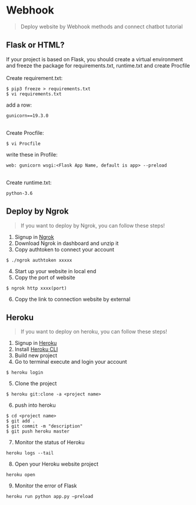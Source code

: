 # Webhook
> Deploy website by Webhook methods and connect chatbot tutorial

## Flask or HTML?
If your project is based on Flask, you should create a virtual environment and freeze the package for requirements.txt, runtime.txt and create Procfile<br><br>
Create requirement.txt:<br>
```
$ pip3 freeze > requirements.txt
$ vi requirements.txt
```
add a row:
```
gunicorn==19.3.0
```
<br>Create Procfile:<br>
```
$ vi Procfile
```
write these in Profile:<br>
```
web: gunicorn wsgi:<Flask App Name, default is app> --preload
```
<br>Create runtime.txt:<br>
```
python-3.6
```

## Deploy by Ngrok
>If you want to deploy by Ngrok, you can follow these steps!

1. Signup in [Ngrok](https://dashboard.ngrok.com/user/signup)<br>
2. Download Ngrok in dashboard and unzip it<br>
3. Copy authtoken to connect your account<br>
```
$ ./ngrok authtoken xxxxx
```
4. Start up your website in local end<br>
5. Copy the port of website<br>

```
$ ngrok http xxxx(port)
```
6. Copy the link to connection website by external<br>

## Heroku
>If you want to deploy on heroku, you can follow these steps!

1. Signup in [Heroku](https://dashboard.heroku.com)<br>
2. Install [Heroku CLI](https://devcenter.heroku.com/articles/heroku-cli)<br>
3. Build new project<br>
4. Go to terminal execute and login your account<br>
```
$ heroku login
```
5. Clone the project<br>
```
$ heroku git:clone -a <project name>
```
6. push into heroku<br>
```
$ cd <project name>
$ git add .
$ git commit -m "description"
$ git push heroku master
```
7. Monitor the status of Heroku
```
heroku logs --tail
```
8. Open your Heroku website project
```
heroku open
```
9. Monitor the error of Flask
```
heroku run python app.py –preload
```





